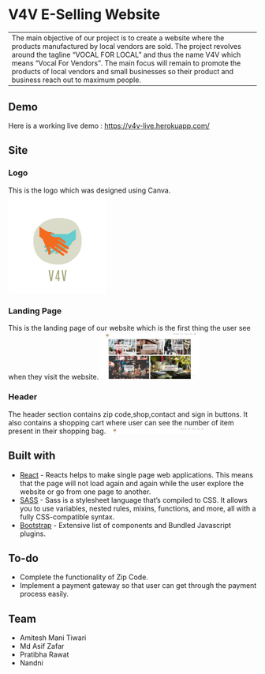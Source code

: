 # V4V E-Selling Website
<table>
<tr>
<td>
  The main objective of our project is to create a website where the products manufactured by local vendors are sold. The project revolves around the tagline “VOCAL FOR LOCAL” and thus the name V4V which means “Vocal For Vendors”. The main focus will remain to promote the products of local vendors and small businesses so their product and business reach out to maximum people. 
</td>
</tr>
</table>

## Demo
Here is a working live demo : https://v4v-live.herokuapp.com/


## Site

### Logo
This is the logo which was designed using Canva.
<img src="img/Logo.png" width="200">

### Landing Page
This is the landing page of our website which is the first thing the user see when they visit the website.
<img src="img/layout.png" width="200">

### Header
The header section contains zip code,shop,contact and sign in buttons. It also contains a shopping cart where user can see the number of item present in their shopping bag.
<img src="img/header.png" width="200">

## Built with 

- [React](https://reactjs.org/docs/getting-started.html) - Reacts helps to make single page web applications. This means that the page will not load again and again while the user explore the website or go from one page to another.
- [SASS](https://sass-lang.com/documentation) - Sass is a stylesheet language that’s compiled to CSS. It allows you to use variables, nested rules, mixins, functions, and more, all with a fully CSS-compatible syntax.
- [Bootstrap](http://getbootstrap.com/) - Extensive list of components and  Bundled Javascript plugins.

## To-do
- Complete the functionality of Zip Code.
- Implement a payment gateway so that user can get through the payment process easily.

## Team
- Amitesh Mani Tiwari
- Md Asif Zafar
- Pratibha Rawat
- Nandni


